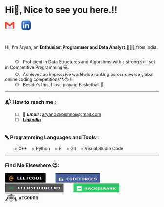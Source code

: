 
<h1> Hi👋, Nice to see you here.!!</h1>

<p align="left">
 <a href="mailto:aryan028bishnoi@gmail.com" target="_blank"><img height="30" src="Resources/Images/SocialLinks/gmail.png?raw=true"></a>&nbsp;&nbsp;&nbsp;&nbsp;&nbsp;
 <a href="https://www.linkedin.com/in/aryan1006/" target="_blank"><img height="30" src="Resources/Images/SocialLinks/linkedin.png?raw=true"></a>&nbsp;&nbsp;&nbsp;&nbsp;&nbsp;
</p>

<br>

Hi, I'm Aryan, an **Enthusiast Programmer and Data Analyst** 👨🏻‍💻 from India.

<br>
 &emsp;&emsp; ○&emsp;Proficient in Data Structures and Algorithms with a strong skill set in Competitive Programming 💻.<br>
 &emsp;&emsp; ○&emsp;Achieved an impressive worldwide ranking across diverse global online coding competitions**.🙃 !!<br>
 &emsp;&emsp; ○&emsp;Beside's this, I love playing Basketball 🏀.<br>

<hr>

 <h3>📬 How to reach me :</h3>
 
   &emsp;&emsp; ☐&emsp;📧 ***Email :*** <a href="mailto:aryan028bishnoi@gmail.com" target="_blank"> aryan028bishnoi@gmail.com</a><br>
   &emsp;&emsp; ☐&emsp;[***LinkedIn***](https://www.linkedin.com/in/aryan1006/)<br>
<br>

<h3>🔤 Programming Languages and Tools : </h3>
   &emsp;&emsp; ▹&nbsp;C++&emsp; ▹&nbsp;Python&emsp; ▹&nbsp;R&emsp; ▹&nbsp;Git&emsp; ▹&nbsp;Visual Studio Code
<br>
<hr>

<h3>Find Me Elsewhere 😉:</h3>
<a href="https://leetcode.com/u/ary-an/" target="_blank"><img height="30" src="Resources/Images/CodingProfiles/leetcode.png?raw=true"></a>&emsp;&emsp;
<a href="https://codeforces.com/profile/Malevolent_" target="_blank"><img height="30" src="Resources/Images/CodingProfiles/codeforces.png?raw=true"></a>&emsp;&emsp;
<a href="https://www.geeksforgeeks.org/user/spi_dey1006/" target="_blank"><img height="30" src="Resources/Images/CodingProfiles/geeksforgeeks.png?raw=true"></a>&emsp;&emsp;
<a href="https://www.hackerrank.com/profile/aryan028bishnoi" target="_blank"><img height="30" src="Resources/Images/CodingProfiles/hackerrank.png?raw=true"></a>&emsp;&emsp;
<a href="https://atcoder.jp/users/ary_an" target="_blank"><img height="30" src="Resources/Images/CodingProfiles/atcoder.png?raw=true"></a>&emsp;&emsp;

